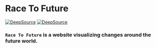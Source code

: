 # Race To Future

[![DeepSource](https://deepsource.io/gh/jishnu-prasad-s/Race-To-Future.svg/?label=active+issues&show_trend=true&token=VnMXjBCgdZudNV6hITM6oINV)](https://deepsource.io/gh/jishnu-prasad-s/Race-To-Future/?ref=repository-badge)
[![DeepSource](https://deepsource.io/gh/jishnu-prasad-s/Race-To-Future.svg/?label=resolved+issues&show_trend=true&token=VnMXjBCgdZudNV6hITM6oINV)](https://deepsource.io/gh/jishnu-prasad-s/Race-To-Future/?ref=repository-badge)

### `Race To Future` is a website visualizing changes around the future world.
